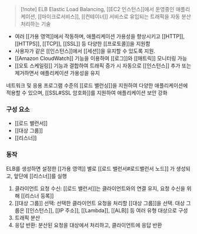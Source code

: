 >[!note] ELB
>Elastic Load Balancing, [[EC2 인스턴스]]에서 운영중인 애플리케이션, [[마이크로서비스]], [[컨테이너]] 서비스로 유입되는 트래픽을 자동 분산 처리하는 기술

- 여러 [[가용 영역]]에서 작동하며, 애플리케이션 가용성을 향상시키고 [[HTTP]], [[HTTPS]], [[TCP]], [[SSL]] 등 다양한 [[프로토콜]]을 지원함
- 사용자가 같은 [[인스턴스]]에서 [[세션]]을 유지할 수 있도록 지원.
- [[Amazon CloudWatch]] 기능을 이용하여 [[로그]]와 [[매트릭]] 모니터링 가능
- [[오토 스케일링]] 기능과 결합하여 트래픽 증가 시 자동으로 [[인스턴스]] 추가 또는 제거하면서 애플리케이션 가용성을 유지

네트워크 및 응용 프로그램 수준의 [[로드 밸런싱]]을 지원하여 다양한 애플리케이션에 적용할 수 있으며, [[SSL#SSL 암호화]]를 지원하여 애플리케이션 보안 강화

### 구성 요소
- [[로드 밸런서]] 
-  [[대상 그룹]]
- [[리스너]]

### 동작
ELB를 생성하면 설정한 [[가용 영역]] 별로 [[로드 밸런서#로드밸런서 노드]] 가 생성되고, 앞단에 [[리스너]]를 실행

1. 클라이언트 요청 수신: [[로드 밸런서]]는 클라이언트와의 연결 유지, 요청 수신을 위해 [[리스너 등록]]
2. [[대상 그룹]] 선택: 선택한 클라이언트 요청을 처리할 [[대상 그룹]]을 선택. 대상 그룹은 [[인스턴스]], [[IP 주소]], [[Lambda]], [[ALB]] 등 여러 유형 대상으로 구성
3. 트래픽 분산
4. 응답 반환: 분산된 요청을 대상에서 처리하고, 클라이언트에 응답 반환


